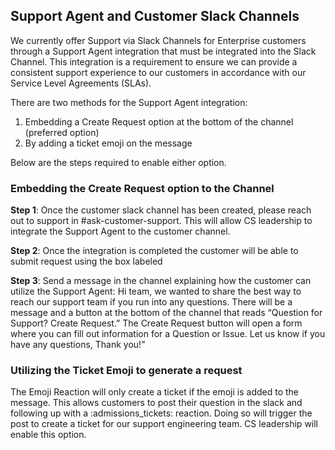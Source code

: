 ## Support Agent and Customer Slack Channels

We currently offer Support via Slack Channels for Enterprise customers through a Support Agent integration that must be integrated into the Slack Channel. This integration is a requirement to ensure we can provide a consistent support experience to our customers in accordance with our Service Level Agreements (SLAs).

There are two methods for the Support Agent integration:

1. Embedding a Create Request option at the bottom of the channel (preferred option)
2. By adding a ticket emoji on the message

Below are the steps required to enable either option.

### Embedding the Create Request option to the Channel

**Step 1**: Once the customer slack channel has been created, please reach out to support in #ask-customer-support. This will allow CS leadership to integrate the Support Agent to the customer channel.

**Step 2**: Once the integration is completed the customer will be able to submit request using the box labeled <Create Request>

**Step 3**: Send a message in the channel explaining how the customer can utilize the Support Agent: Hi team, we wanted to share the best way to reach our support team if you run into any questions. There will be a message and a button at the bottom of the channel that reads “Question for Support? Create Request.” The Create Request button will open a form where you can fill out information for a Question or Issue. Let us know if you have any questions, Thank you!”

### Utilizing the Ticket Emoji to generate a request

The Emoji Reaction will only create a ticket if the emoji is added to the message. This allows customers to post their question in the slack and following up with a :admissions_tickets: reaction. Doing so will trigger the post to create a ticket for our support engineering team. CS leadership will enable this option.
